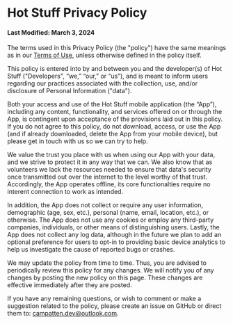 # Hot Stuff Privacy Policy
#### Last Modified: March 3, 2024

The terms used in this Privacy Policy (the "policy") have the same meanings as in our [Terms of Use](https://github.com/PamCatten/hot-stuff/blob/main/TERMS), unless 
otherwise defined in the policy itself.

This policy is entered into by and between you and the developer(s) of Hot Stuff ("Developers", “we,” “our,” or “us”), and is meant to inform users regarding our 
practices associated with the collection, use, and/or disclosure of Personal Information ("data").

Both your access and use of the Hot Stuff mobile application (the “App”), including any content, functionality, and services offered on or through the App, is 
contingent upon acceptance of the provisions laid out in this policy. If you do not agree to this policy, do not download, access, or use the App (and if already 
downloaded, delete the App from your mobile device), but please get in touch with us so we can try to help. 

We value the trust you place with us when using our App with your data, and we strive to protect it in any way that we can. We also know that as volunteers we 
lack the resources needed to ensure that data's security once transmitted out over the internet to the level worthy of that trust. Accordingly, the App operates 
offline, its core functionalties require no interent connection to work as intended.

In addition, the App does not collect or require any user information, demographic (age, sex, etc.), personal (name, email, location, etc.), or otherwise. The App 
does not use any cookies or employ any third-party companies, individuals, or other means of distinguishing users. Lastly, the App does not collect any log data, 
although in the future we plan to add an optional preference for users to opt-in to providing basic device analytics to help us investigate the cause of reported 
bugs or crashes.

We may update the policy from time to time. Thus, you are advised to periodically review this policy for any changes. We will notify you of any changes by posting the new 
policy on this page. These changes are effective immediately after they are posted.

If you have any remaining questions, or wish to comment or make a suggestion related to the policy, please create an issue on GitHub or direct them to: campatten.dev@outlook.com.
